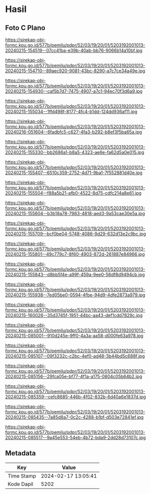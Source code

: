 # Hasil

## Foto C Plano

https://sirekap-obj-formc.kpu.go.id/577b/pemilu/pdpr/52/03/19/20/01/5203192001013-20240215-154519--07cc41ba-e39b-40ab-bb76-9066b14a10bf.jpg

https://sirekap-obj-formc.kpu.go.id/577b/pemilu/pdpr/52/03/19/20/01/5203192001013-20240215-154710--89aec920-9081-43bc-8290-a7c7ce34a49e.jpg

https://sirekap-obj-formc.kpu.go.id/577b/pemilu/pdpr/52/03/19/20/01/5203192001013-20240215-154930--caf5b7d7-7475-4907-a7c1-94ec70f3d6a9.jpg

https://sirekap-obj-formc.kpu.go.id/577b/pemilu/pdpr/52/03/19/20/01/5203192001013-20240215-155034--1ffd498f-8177-4fc4-b1dd-124dd936af11.jpg

https://sirekap-obj-formc.kpu.go.id/577b/pemilu/pdpr/52/03/19/20/01/5203192001013-20240216-051604--6fadbfc5-c627-4fa3-b292-b8ef3f5ba65a.jpg

https://sirekap-obj-formc.kpu.go.id/577b/pemilu/pdpr/52/03/19/20/01/5203192001013-20240215-155330--bb2686a1-b8a5-4323-ae6e-fa62d5a0e015.jpg

https://sirekap-obj-formc.kpu.go.id/577b/pemilu/pdpr/52/03/19/20/01/5203192001013-20240215-155407--6510c359-2752-4d71-9ba1-7f552881d40e.jpg

https://sirekap-obj-formc.kpu.go.id/577b/pemilu/pdpr/52/03/19/20/01/5203192001013-20240215-155504--f88a5b21-afb0-4522-8d75-cdfc214a8e61.jpg

https://sirekap-obj-formc.kpu.go.id/577b/pemilu/pdpr/52/03/19/20/01/5203192001013-20240215-155604--b3b18a78-7983-4818-aed3-9a53cae30e5a.jpg

https://sirekap-obj-formc.kpu.go.id/577b/pemilu/pdpr/52/03/19/20/01/5203192001013-20240215-155709--bcf0be04-5748-4086-9d29-632d13e2c9bc.jpg

https://sirekap-obj-formc.kpu.go.id/577b/pemilu/pdpr/52/03/19/20/01/5203192001013-20240215-155801--49c779c7-8f60-4903-872d-261887e84966.jpg

https://sirekap-obj-formc.kpu.go.id/577b/pemilu/pdpr/52/03/19/20/01/5203192001013-20240215-155843--d8bb5f4e-a99f-459a-9ee0-56df8d9494cb.jpg

https://sirekap-obj-formc.kpu.go.id/577b/pemilu/pdpr/52/03/19/20/01/5203192001013-20240215-155938--7ed05be0-0594-4fbe-94d9-4dfe2873a979.jpg

https://sirekap-obj-formc.kpu.go.id/577b/pemilu/pdpr/52/03/19/20/01/5203192001013-20240215-160026--35d3745f-1951-44bc-aa43-def1cdd7829c.jpg

https://sirekap-obj-formc.kpu.go.id/577b/pemilu/pdpr/52/03/19/20/01/5203192001013-20240215-085001--910d245e-9ff0-4a3a-aa58-d000fe63a978.jpg

https://sirekap-obj-formc.kpu.go.id/577b/pemilu/pdpr/52/03/19/20/01/5203192001013-20240215-085107--09f3232c-c2bc-4ef0-ad48-3b44bd5c688f.jpg

https://sirekap-obj-formc.kpu.go.id/577b/pemilu/pdpr/52/03/19/20/01/5203192001013-20240215-085156--29fca05e-bf77-4f1a-a175-0804c05b64b2.jpg

https://sirekap-obj-formc.kpu.go.id/577b/pemilu/pdpr/52/03/19/20/01/5203192001013-20240215-085359--cefc8685-446b-4f02-832b-6d40a6e1837d.jpg

https://sirekap-obj-formc.kpu.go.id/577b/pemilu/pdpr/52/03/19/20/01/5203192001013-20240215-085435--7a85d8a7-0c2c-4288-b1bf-d503e72841ef.jpg

https://sirekap-obj-formc.kpu.go.id/577b/pemilu/pdpr/52/03/19/20/01/5203192001013-20240215-085517--9a45e553-54eb-4b72-bda9-2dd28d73107c.jpg


## Metadata

| Key        | Value               |
| ---------- | ------------------- |
| Time Stamp | 2024-02-17 13:05:41 |
| Kode Dapil | 5202                |



